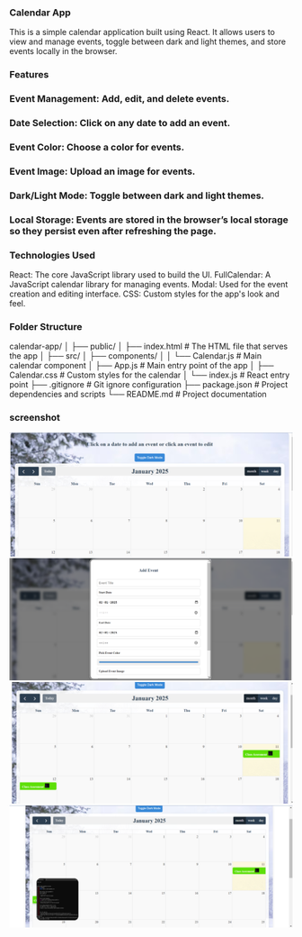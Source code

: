 ### Calendar App
This is a simple calendar application built using React. It allows users to view and manage events, toggle between dark and light themes, and store events locally in the browser.

### Features
### Event Management: Add, edit, and delete events.
### Date Selection: Click on any date to add an event.
### Event Color: Choose a color for events.
### Event Image: Upload an image for events.
### Dark/Light Mode: Toggle between dark and light themes.
### Local Storage: Events are stored in the browser’s local storage so they persist even after refreshing the page.

### Technologies Used
React: The core JavaScript library used to build the UI.
FullCalendar: A JavaScript calendar library for managing events.
Modal: Used for the event creation and editing interface.
CSS: Custom styles for the app's look and feel.

### Folder Structure
calendar-app/
│
├── public/
│   ├── index.html         # The HTML file that serves the app
│
├── src/
│   ├── components/
│   │   └── Calendar.js    # Main calendar component
│   ├── App.js             # Main entry point of the app
│   ├── Calendar.css       # Custom styles for the calendar
│   └── index.js           # React entry point
├── .gitignore             # Git ignore configuration
├── package.json           # Project dependencies and scripts
└── README.md              # Project documentation

### screenshot
![calendar-app](https://github.com/kausik11/final_assesment/blob/main/public/Screenshot%202025-01-11%20013225.png)
![calendar-app](https://github.com/kausik11/final_assesment/blob/main/public/Screenshot%202025-01-11%20013253.png)
![calendar-app](https://github.com/kausik11/final_assesment/blob/main/public/Screenshot%202025-01-11%20013436.png)
![calendar-app](https://github.com/kausik11/final_assesment/blob/main/public/Screenshot%202025-01-11%20013507.png)
